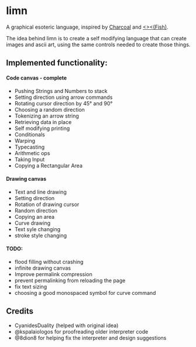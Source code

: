 # limn
A graphical esoteric language, inspired by [Charcoal](https://github.com/somebody1234/Charcoal) and [<><(Fish)](https://esolangs.org/wiki/Fish).

The idea behind limn is to create a self modifying language that can create images and ascii art, using the same controls needed to create those things.

## Implemented functionality:

#### Code canvas - complete
* Pushing Strings and Numbers to stack
* Setting direction using arrow commands
* Rotating cursor direction by 45&deg; and 90&deg;
* Choosing a random direction
* Tokenizing an arrow string
* Retrieving data in place
* Self modifying printing
* Conditionals
* Warping
* Typecasting
* Arithmetic ops
* Taking Input
* Copying a Rectangular Area


#### Drawing canvas
* Text and line drawing
* Setting direction
* Rotation of drawing cursor
* Random direction
* Copying an area
* Curve drawing
* Text syle changing
* stroke style changing

#### TODO: 
* flood filling without crashing 
* infinite drawing canvas
* Improve permalink compression
* prevent permalinking from reloading the page
* fix text sizing
* choosing a good monospaced symbol for curve command

## Credits
 - CyanidesDuality (helped with original idea)
 - @kspalaiologos for proofreading older interpreter code
 - @8dion8 for helping fix the interpreter and design suggestions